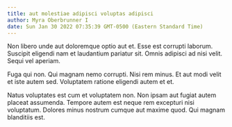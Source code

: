 ```yaml
---
title: aut molestiae adipisci voluptas adipisci
author: Myra Oberbrunner I
date: Sun Jan 30 2022 07:35:39 GMT-0500 (Eastern Standard Time)
---
```

Non libero unde aut doloremque optio aut et. Esse est corrupti laborum. Suscipit eligendi nam et laudantium pariatur sit. Omnis adipisci ad nisi velit. Sequi vel aperiam.

 Fuga qui non. Qui magnam nemo corrupti. Nisi rem minus. Et aut modi velit et iste autem sed. Voluptatem ratione eligendi autem et et.

 Natus voluptates est cum et voluptatem non. Non ipsam aut fugiat autem placeat assumenda. Tempore autem est neque rem excepturi nisi voluptatum. Dolores minus nostrum cumque aut maxime quod. Qui magnam blanditiis est.